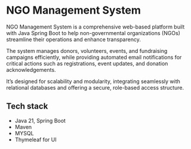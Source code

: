 <h1>NGO Management System</h1>

NGO Management System is a comprehensive web-based platform built with Java Spring Boot to help non-governmental organizations (NGOs) streamline their operations and enhance transparency.

The system manages donors, volunteers, events, and fundraising campaigns efficiently, while providing automated email notifications for critical actions such as registrations, event updates, and donation acknowledgements.

It’s designed for scalability and modularity, integrating seamlessly with relational databases and offering a secure, role-based access structure.

## Tech stack
- Java 21, Spring Boot
- Maven
- MYSQL
- Thymeleaf for UI
